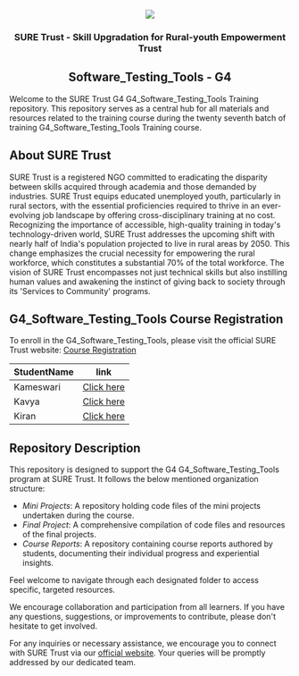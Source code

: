 <!-- PROJECT LOGO -->
<br />

<div align="center">
   <img src='https://user-images.githubusercontent.com/73131499/166115643-d3187f47-d38f-41b2-ae42-5ecbbc60de14.png' />


<h3 align="center">SURE Trust - Skill Upgradation for Rural-youth Empowerment Trust</h3>
  <h2>Software_Testing_Tools - G4 </h2>
</div>

Welcome to the SURE Trust G4 G4_Software_Testing_Tools Training repository. This repository serves as a central hub for all materials and resources related to the training course during the twenty seventh batch of training G4_Software_Testing_Tools Training course.

## About SURE Trust

SURE Trust is a registered NGO committed to eradicating the disparity between skills acquired through academia and those demanded by industries. SURE Trust equips educated unemployed youth, particularly in rural sectors, with the essential proficiencies required to thrive in an ever-evolving job landscape by offering cross-disciplinary training at no cost. Recognizing the importance of accessible, high-quality training in today's technology-driven world, SURE Trust addresses the upcoming shift with nearly half of India's population projected to live in rural areas by 2050. This change emphasizes the crucial necessity for empowering the rural workforce, which constitutes a substantial 70% of the total workforce. The vision of SURE Trust encompasses not just technical skills but also instilling human values and awakening the instinct of giving back to society through its 'Services to Community' programs. 

## G4_Software_Testing_Tools Course Registration

To enroll in the G4_Software_Testing_Tools, please visit the official SURE Trust website: [Course Registration](https://suretrustforruralyouth.com/courses)

|StudentName | link|
|------------|------|
|Kameswari|[Click here](https://github.com/sure-trust/G4_Software_Testing_Tools/blob/main/Course%20Report/Kameswari%20Pendyala.md)|
|Kavya|[Click here](https://github.com/sure-trust/G4_Software_Testing_Tools/blob/main/Course%20Report/Kavya.md)|
|Kiran|[Click here](https://github.com/sure-trust/G4_Software_Testing_Tools/blob/main/Course%20Report/kiran.md)|

## Repository Description

This repository is designed to support the G4 G4_Software_Testing_Tools program at SURE Trust. It follows the below mentioned organization structure:

- *Mini Projects*: A repository holding code files of the mini projects undertaken during the course.
- *Final Project*: A comprehensive compilation of code files and resources of the final projects.
- *Course Reports*: A repository containing course reports authored by students, documenting their individual progress and experiential insights.

Feel welcome to navigate through each designated folder to access specific, targeted resources. 

We encourage collaboration and participation from all learners. If you have any questions, suggestions, or improvements to contribute, please don't hesitate to get involved.

For any inquiries or necessary assistance, we encourage you to connect with SURE Trust via our [official website](https://suretrustforruralyouth.com/). Your queries will be promptly addressed by our dedicated team.
